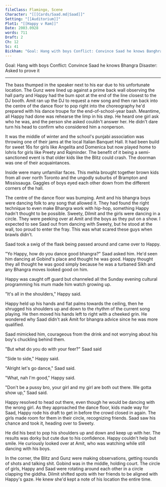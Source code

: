 ```yaml
---
fileClass: Flamingo, Scene
Character: "[[[Cards/Saad.md|Saad]]"
Setting: "[[Auditorium]]"
Plot1: "[[Happy v Ram]]"
Date: 2003.0928
words: 711
Draft: 2
Ch: 12
Sc: 41
Bickham: "Goal: Hang with boys Conflict: Convince Saad he knows Banghra Disaster: Asked to prove it"
---
```


Goal: Hang with boys 
Conflict: Convince Saad he knows Bhangra
Disaster: Asked to prove it

---

The bass thumped in the speaker next to his ear due to his unfortunate location. The Gunz were lined up against a prime back wall observing the hall party and Happy had the bum spot at the end of the line closest to the DJ booth. Amit ran up the DJ to request a new song and then ran back into the centre of the dance floor to pop right into the choreography he'd prepared with his dance troupe for the end-of-school-year bash. Meantime, all Happy had done was rehearse the limp in his step. He heard one girl ask who he was, and the person she asked couldn't answer her. He didn't dare turn his head to confirm who considered him a nonperson.

It was the middle of winter and the school's punjabi association was throwing one of their jams at the local Italian Banquet Hall. It had been build for sweet 16s for girls like Angelita and Domenica but now played home to lohris for girls like Preety and Rajminder. The benefit of it being a semi-sanctioned event is that older kids like the Blitz could crash. The doorman was one of their acquaintances.

Inside were many unfamiliar faces. This mehla brought together brown kids from all over north Toronto and the ungodly suburbs of Brampton and Mississauga. Gaggles of boys eyed each other down from the different corners of the hall.

The centre of the dance floor was bumping. Amit and his bhangra boys were dancing folk to any song that allowed it. They had found the right technique to even make Bhangra work with hip-hop, something Happy hadn't thought to be possible. Sweety, Dilmit and the girls were dancing in a circle. They were peeking over at Amit and the boys as they put on a show. I expected to see Saad out from dancing with Sweety, but he stood at the wall, too proud to enter the fray. This was what scared these guys when brawls didn't.

Saad took a swig of the flask being passed around and came over to Happy.

"Yo Happy, how do you dance good bhangra?" Saad asked him. He'd seen him dancing at Gobind's place and thought he was good. Happy thought they all thought he was good simply because he was a turbaned Sikh and any Bhangra moves looked good on him.

Happy was caught off guard but channeled all the Sunday evening cultural programming his mum made him watch growing up.

"It's all in the shoulders," Happy said.

Happy held up his hands and flat palms towards the ceiling, then he shrugged his shoulders up and down to the rhythm of the current song playing. He then moved his hands left to right with a cheeked grin. He wondered why Saad didn't ask Amit for bhangra advice since he was more qualified.

Saad mimicked him, courageous from the drink and not worrying about his boy's chuckling behind them.

"But what do you do with your feer?" Saad said

"Side to side," Happy said.

"Alright let's go dance," Saad said.

"What, nah I'm good," Happy said.

"Don't be a pussy bro, your girl and my girl are both out there. We gotta show up," Saad said.

Happy resolved to head out there, even though he would be dancing with the wrong girl. As they approached the dance floor, kids made way for Saad, Happy rode his draft to get in before the crowd closed in again. The girls made room for them in their circle, recognizing friends. Saad saw his chance and took it, heading over to Sweety. 

He did his best to pop his shoulders up and down and keep up with her. The results was dorky but cute due to his confidence. Happy couldn't help but smile. He curiously looked over at Amit, who was watching while still dancing with his boys.

In the corner, the Blitz and Gunz were making observations, getting rounds of shots and talking shit. Gobind was in the middle, holding court. The circle of girls, Happy and Saad were rotating around each other in a circle clapping the giddha. Dilmit shifted spots with her friends to be aligned with Happy's gaze. He knew she'd kept a note of his location the entire time. 


